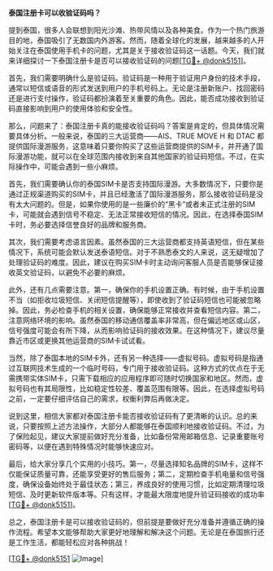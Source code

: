**泰国注册卡可以收验证码吗？**

提到泰国，很多人会联想到阳光沙滩、热带风情以及各种美食。作为一个热门旅游目的地，泰国吸引了无数国内外游客。然而，随着全球化的发展，越来越多的人开始关注在泰国使用手机卡的问题，尤其是关于接收验证码这一话题。今天，我们就来详细探讨一下泰国注册卡是否可以接收验证码的问题[[TG💪+ @donk5151](https://t.me/s/donk5151)]。

首先，我们需要明确什么是验证码。验证码是一种用于验证用户身份的技术手段，通常以短信或语音的形式发送到用户的手机号码上。无论是注册新账户、找回密码还是进行支付操作，验证码都扮演着至关重要的角色。因此，能否成功接收到验证码直接影响到用户的使用体验和安全性。

那么，问题来了：泰国注册卡真的能接收验证码吗？答案是肯定的，但具体情况需要具体分析。一般来说，泰国的三大运营商——AIS、TRUE MOVE H 和 DTAC 都提供国际漫游服务，这意味着只要你购买了这些运营商提供的SIM卡，并开通了国际漫游功能，就可以在全球范围内接收到来自其他国家的验证码短信。不过，在实际操作中，可能会遇到一些小麻烦。

首先，我们需要确认你的泰国SIM卡是否支持国际漫游。大多数情况下，只要你是通过正规渠道购买的SIM卡，并且已经激活了国际漫游服务，那么接收验证码是没有太大问题的。但是，如果你使用的是一些廉价的“黑卡”或者未正式注册的SIM卡，可能就会遇到信号不稳定、无法正常接收短信的情况。因此，在选择泰国SIM卡时，务必要选择信誉良好的品牌和服务商。

其次，我们需要考虑语言因素。虽然泰国的三大运营商都支持英语短信，但在某些情况下，系统可能会默认发送泰语短信。对于不熟悉泰文的人来说，这无疑增加了处理验证码的难度。因此，建议在购买SIM卡时主动询问客服人员是否能够保证接收英文验证码，以避免不必要的麻烦。

此外，还有几点需要注意。第一，确保你的手机设置正确。有时候，由于手机设置不当（如拒收垃圾短信、关闭短信提醒等），即使收到了验证码短信也可能被忽略掉。因此，务必检查手机的相关设置，确保能够正常接收并查看短信内容。第二，注意网络环境的影响。虽然泰国的移动通信覆盖率非常高，但在偏远地区或山区，信号强度可能会有所下降，从而影响验证码的接收效果。在这种情况下，建议尽量靠近市区或更换其他运营商的SIM卡试试看。

当然，除了泰国本地的SIM卡外，还有另一种选择——虚拟号码。虚拟号码是指通过互联网技术生成的一个临时号码，专门用于接收验证码。这种方式的优点在于无需携带实体SIM卡，只需下载相应的应用程序即可随时切换国家和地区。然而，虚拟号码也有其局限性，比如稳定性较差、覆盖范围有限等。因此，在选择虚拟号码之前，一定要仔细评估自己的需求，权衡利弊后再做决定。

说到这里，相信大家都对泰国注册卡能否接收验证码有了更清晰的认识。总的来说，只要按照上述方法操作，大部分人都能够在泰国顺利地接收验证码。不过，为了保险起见，建议大家提前做好充分准备，比如备份常用邮箱信息、记录重要账号密码等，以便在遇到特殊情况时能够快速应对。

最后，给大家分享几个实用的小技巧。第一，尽量选择知名品牌的SIM卡，这样不仅能保证质量可靠，还能享受更好的售后服务；第二，定期检查手机电量和信号强度，确保设备始终处于最佳状态；第三，养成良好的使用习惯，比如定期清理垃圾短信、及时更新软件版本等。只有这样，才能最大限度地提升验证码接收的成功率[[TG💪+ @donk5151](https://t.me/s/donk5151)]。

总之，泰国注册卡是可以接收验证码的，但前提是要做好充分准备并遵循正确的操作流程。希望本文能够帮助大家更好地理解和解决这个问题。无论是在泰国旅行还是工作生活，都能轻松应对各种挑战！

[[TG💪+ @donk5151](https://t.me/s/donk5151) ![Image](https://i.postimg.cc/rwNCRYN7/Snipaste-2025-04-30-17-27-05.png)]